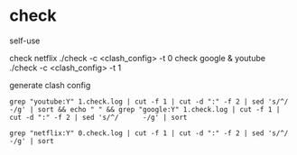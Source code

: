# check
self-use

check netflix
./check -c <clash_config> -t 0
check google & youtube
./check -c <clash_config> -t 1

generate clash config
```
grep "youtube:Y" 1.check.log | cut -f 1 | cut -d ":" -f 2 | sed 's/^/      -/g' | sort && echo " " && grep "google:Y" 1.check.log | cut -f 1 | cut -d ":" -f 2 | sed 's/^/      -/g' | sort

grep "netflix:Y" 0.check.log | cut -f 1 | cut -d ":" -f 2 | sed 's/^/      -/g' | sort
```
